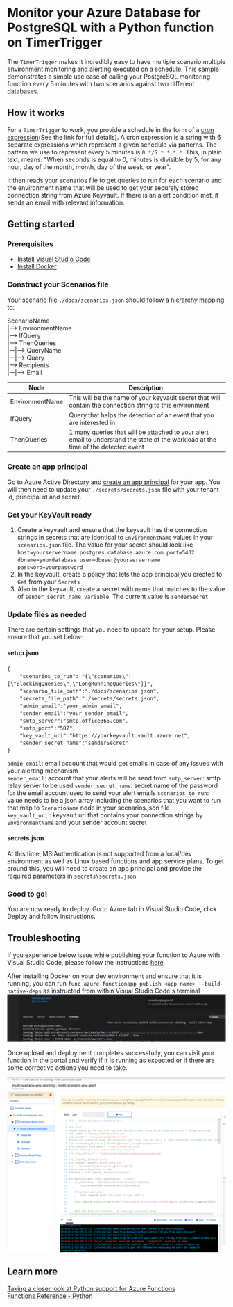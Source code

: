 # Monitor your Azure Database for PostgreSQL with a Python function on TimerTrigger

The `TimerTrigger` makes it incredibly easy to have multiple scenario multiple environment monitoring and alerting executed on a schedule. This sample demonstrates a simple use case of calling your PostgreSQL monitoring function every 5 minutes with two scenarios against two different databases.

## How it works

For a `TimerTrigger` to work, you provide a schedule in the form of a [cron expression](https://en.wikipedia.org/wiki/Cron#CRON_expression)(See the link for full details). A cron expression is a string with 6 separate expressions which represent a given schedule via patterns. The pattern we use to represent every 5 minutes is `0 */5 * * * *`. This, in plain text, means: "When seconds is equal to 0, minutes is divisible by 5, for any hour, day of the month, month, day of the week, or year".

It then reads your scenarios file to get queries to run for each scenario and the environment name that will be used to get your securely stored connection string from Azure Keyvault. If there is an alert condition met, it sends an email with relevant information.

## Getting started
### Prerequisites
* [Install Visual Studio Code](https://code.visualstudio.com/Download)
* [Install Docker](https://www.docker.com/get-started)

### Construct your Scenarios file
Your scenario file `./docs/scenarios.json` should follow a hierarchy mapping to:

ScenarioName  
|--> EnvironmentName  
|--> IfQuery  
|--> ThenQueries  
|--|--> QueryName  
|--|--> Query  
|--> Recipients  
|--|--> Email  

|Node|Description|
|---|---|
|EnvironmentName| This will be the name of your keyvault secret that will contain the connection string to this environment|
|IfQuery| Query that helps the detection of an event that you are interested in|
|ThenQueries| 1:many queries that will be attached to your alert email to understand the state of the workload at the time of the detected event|

### Create an app principal

Go to Azure Active Directory and [create an app principal](https://docs.microsoft.com/en-us/azure/active-directory/develop/quickstart-v1-add-azure-ad-app) for your app. You will then need to update your `./secrets/secrets.json` file with your tenant id, principal id and secret.

### Get your KeyVault ready

1. Create a keyvault and ensure that the keyvault has the connection strings in secrets that are identical to `EnvironmentName` values in your `scenarios.json` file. The value for your secret should look like `host=yourservername.postgres.database.azure.com port=5432 dbname=yourdatabase user=dbuser@yourservername password=yourpassword`  
2. In the keyvault, create a policy that lets the app principal you created to `Get` from your `Secrets`
3. Also in the keyvault, create a secret with name that matches to the value of `sender_secret_name variable`. The current value is `senderSecret`

### Update files as needed
There are certain settings that you need to update for your setup. Please ensure that you set below:
#### setup.json

`{`  
`    "scenarios_to_run": "{\"scenarios\":[\"BlockingQueries\",\"LongRunningQueries\"]}",`  
`    "scenario_file_path":"./docs/scenarios.json",`  
`    "secrets_file_path":"./secrets/secrets.json",`  
`    "admin_email":"your_admin_email",`  
`    "sender_email":"your_sender_email",`  
`    "smtp_server":"smtp.office365.com",`  
`    "smtp_port":"587",`  
`    "key_vault_uri":"https://yourkeyvault.vault.azure.net",`  
`    "sender_secret_name":"senderSecret"`  
`}`  

`admin_email`: email account that would get emails in case of any issues with your alerting mechanism  
`sender_email`: account that your alerts will be send from
`smtp_server`: smtp relay server to be used
`sender_secret_name`: secret name of the password for the email account used to send your alert emails
`scenarios_to_run`: value needs to be a json array including the scenarios that you want to run that map to `ScenarioName` node in your scenarios.json file  
`key_vault_uri` : keyvault uri that contains your connection strings by `EnvironmentName` and your sender account secret  

#### secrets.json
At this time, MSIAuthentication is not supported from a local/dev environment as well as Linux based functions and app service plans. To get around this, you will need to create an app principal and provide the required parameters in `secrets\secrets.json`

### Good to go!
You are now ready to deploy. Go to Azure tab in Visual Studio Code, click Deploy and follow instructions.

## Troubleshooting
If you experience below issue while publishing your function to Azure with Visual Studio Code, please follow the instructions [here](https://docs.microsoft.com/en-us/azure/azure-functions/functions-reference-python#publishing-to-azure)

After installing Docker on your dev environment and ensure that it is running, you can run `func azure functionapp publish <app name> --build-native-deps` as instructed from within Visual Studio Code's terminal ![package your app and publish](https://github.com/chisqrd/multi-scenario-env-alerting/blob/master/images/function_docker_deploying.png)

Once upload and deployment completes successfully, you can visit your function in the portal and verify if it is running as expected or if there are some corrective actions you need to take.

![your app published](https://github.com/chisqrd/multi-scenario-env-alerting/blob/master/images/function_deployed.png)

## Learn more
[Taking a closer look at Python support for Azure Functions](https://azure.microsoft.com/en-us/blog/taking-a-closer-look-at-python-support-for-azure-functions/)  
[Functions Reference - Python](https://docs.microsoft.com/en-us/azure/azure-functions/functions-reference-python)